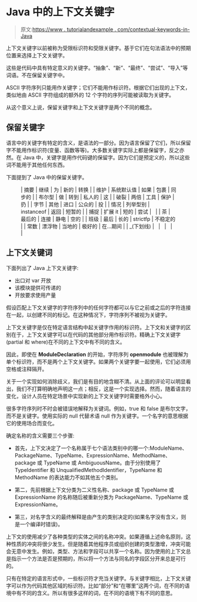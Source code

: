# Java 中的上下文关键字

> 原文:[https://www . tutorialandexample . com/contextual-keywords-in-Java](https://www.tutorialandexample.com/contextual-keywords-in-java)

上下文关键字以前被称为受限标识符和受限关键字。基于它们在句法语法中的预期位置来选择上下文关键字。

这些是代码中具有特定意义的关键字。“抽象”、“新”、“最终”、“尝试”、“导入”等词语。不在保留关键字中。

ASCII 字符序列只能用作关键字；它们不能用作标识符。根据它们出现的上下文，类似地由 ASCII 字符组成的额外的 12 个字符的序列可能被读取为关键字。

从这个意义上说，保留关键字和上下文关键字是两个不同的概念。

## 保留关键字

语言中的关键字有特定的含义，是语法的一部分。因为语言保留了它们，所以保留字不能用作标识符(变量、函数等等)。大多数关键字实际上都是保留字，反之亦然。在 Java 中，关键字是用作代码键的保留字。因为它们是预定义的，所以这些词不能用于其他任何东西。

下面提到了 Java 中的保留关键字。

<figure class="wp-block-table">

| 摘要 | 继续 | 为 | 新的 | 转换 |
| 维护 | 系统默认值 | 如果 | 包裹 | 同步的 |
| 布尔型 | 做 | 转到 | 私人的 | 这 |
| 破裂 | 两倍 | 工具 | 保护 | 扔 |
| 字节 | 其他 | 进口 | 公众的 | 投 |
| 情况 | 列举型别 | instanceof | 返回 | 短暂的 |
| 捕捉 | 扩展 it | 短的 | 尝试 |   |
| 茶 | 最后的 | 连接 | 静电 | 空的 |
| 班级 | 最后 | 长的 | strictfp | 不稳定的 |
| 常数 | 漂浮物 | 当地的 | 极好的 | 在…期间 |
| _(下划线) |   |   |   |   |

</figure>

## 上下文关键词

下面列出了 Java 上下文关键字:

*   出口对 var 开放
*   该模块提供可传递的
*   开放要求使用产量

假设匹配上下文关键字的字符序列中的任何字符都可以与它之前或之后的字符连接在一起，以创建不同的标记。在这种情况下，字符序列不被视为关键字。

上下文关键字是仅在特定语言结构中起关键字作用的标识符。上下文和关键字的区别在于，上下文关键字可以在代码的其他部分用作标识符。精确上下文关键字(partial 和 where)在不同的上下文中有不同的含义。

因此，即使在 **ModuleDeclaration** 的开始，字符序列 **openmodule** 也被理解为单个标识符，而不是两个上下文关键字。如果两个关键字要一起使用，它们必须用空格或注释隔开。

关于一个实现如何消除歧义，我们是有目的地含糊不清。从上面的评论可以明显看出，我们不打算明确地声明这一点；相反，这是一个实现选择。然而，随着语言的变化，设计人员在特定场景中实现新的上下文关键字时需要格外小心。

很多字符序列时不时会被错误地解释为关键词。例如，true 和 false 是布尔文字，而不是关键字。使用实际的 null 代替术语 null 作为关键字。一个名字的意思根据它的使用场合而变化。

确定名称的含义需要三个步骤:

*   首先，上下文决定了一个名称属于七个语法类别中的哪一个:ModuleName、PackageName、TypeName、ExpressionName、MethodName、package 或 TypeName 或 AmbiguousName。由于分别使用了 TypeIdentifier 和 UnqualifiedMethodIdentifier，TypeName 和 MethodName 的表达能力不如其他五个类别。

*   第二，先前根据上下文分类为二义性名称、package 或 TypeName 或 ExpressionName 的名称随后被重新分类为 PackageName、TypeName 或 ExpressionName。
*   第三，对名字含义的最终解释是由产生的类别决定的(如果名字没有含义，则是一个编译时错误)。

上下文的使用减少了各种类型的实体之间的名称冲突。如果遵循上述命名原则，这种性质的冲突将很少发生。但是随着其他程序员或组织创建的类型激增，冲突可能会无意中发生。例如，类型、方法和字段可以共享一个名称。因为使用的上下文总是指示一个方法是否是预期的，所以将一个方法与同名的字段区分开来总是可行的。

只有在特定的语言形式中，一些标识符才充当关键字。与关键字相比，上下文关键字可以作为代码其他区域的标识符。比如“部分”和“在哪里”这两个词，在不同的语境中有不同的含义。所以有很多这样的词，在不同的语境下有不同的意思。